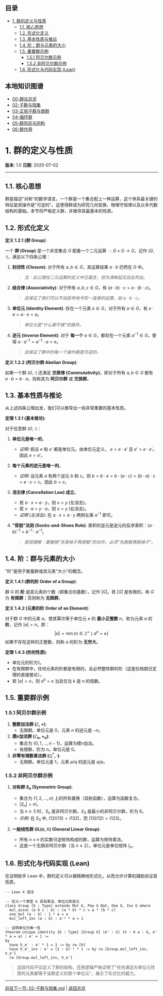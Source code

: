 <!-- 本地目录区块 -->
## 目录

- [1. 群的定义与性质](#1-群的定义与性质)
  - [1.1. 核心思想](#11-核心思想)
  - [1.2. 形式化定义](#12-形式化定义)
  - [1.3. 基本性质与推论](#13-基本性质与推论)
  - [1.4. 阶：群与元素的大小](#14-阶群与元素的大小)
  - [1.5. 重要群示例](#15-重要群示例)
    - [1.5.1 阿贝尔群示例](#151-阿贝尔群示例)
    - [1.5.2 非阿贝尔群示例](#152-非阿贝尔群示例)
  - [1.6. 形式化与代码实现 (Lean)](#16-形式化与代码实现-lean)

<!-- 本地知识图谱区块 -->
## 本地知识图谱

- [00-群论总览](./00-群论总览.md)
- [02-子群与陪集](./02-子群与陪集.md)
- [03-正规子群与商群](./03-正规子群与商群.md)
- [04-循环群](./04-循环群.md)
- [05-群同态与同构](./05-群同态与同构.md)
- [06-群作用](./06-群作用.md)

# 1. 群的定义与性质

**版本**: 1.0
**日期**: 2025-07-02

---

## 1.1. 核心思想

群是描述"对称"的数学语言。一个群是一个集合配上一种运算，这个体系最关键的特征是其操作是"可逆的"。这使得群成为研究几何变换、物理守恒律以及众多代数结构的基础。本节将严格定义群，并推导其最基本的性质。

## 1.2. 形式化定义

**定义 1.2.1 (群 Group)**:

一个 **群 (Group)** 是一个非空集合 $G$ 配备一个二元运算 $\cdot : G \times G \to G$，记作 $(G, \cdot)$，满足以下四条公理：

1. **封闭性 (Closure)**:
    对于所有 $a, b \in G$，其运算结果 $a \cdot b$ 仍然在 $G$ 中。
    > _注：此公理在二元运算的定义中已蕴含，但为清晰起见在此列出。_

2. **结合律 (Associativity)**:
    对于所有 $a, b, c \in G$，有 $(a \cdot b) \cdot c = a \cdot (b \cdot c)$。
    > _这保证了我们可以不加括号地书写一连串的运算，如 $a \cdot b \cdot c$。_

3. **单位元 (Identity Element)**:
    存在一个元素 $e \in G$，对于所有 $a \in G$，有 $e \cdot a = a \cdot e = a$。
    > _单位元是"什么都不做"的操作。_

4. **逆元 (Inverse Element)**:
    对于 **每一个** $a \in G$，都存在一个元素 $a^{-1} \in G$，使得 $a \cdot a^{-1} = a^{-1} \cdot a = e$。
    > _这保证了群中的每一个操作都是可逆的。_

**定义 1.2.2 (阿贝尔群 Abelian Group)**:

如果一个群 $(G, \cdot)$ 还满足 **交换律 (Commutativity)**，即对于所有 $a, b \in G$ 都有 $a \cdot b = b \cdot a$，则称其为 **阿贝尔群** 或 **交换群**。

## 1.3. 基本性质与推论

从上述四条公理出发，我们可以推导出一些非常重要的基本性质。

**定理 1.3.1 (基本推论)**:

对于任意群 $(G, \cdot)$：

1. **单位元是唯一的**。
    - _证明_: 假设 $e$ 和 $e'$ 都是单位元。由单位元定义， $e = e \cdot e'$ 且 $e' = e \cdot e'$。因此 $e=e'$。

2. **每个元素的逆元是唯一的**。
    - _证明_: 设元素 $a$ 有两个逆元 $b$ 和 $c$。则 $b = b \cdot e = b \cdot (a \cdot c) = (b \cdot a) \cdot c = e \cdot c = c$。因此 $b=c$。

3. **消去律 (Cancellation Law) 成立**。
    - 若 $a \cdot x = a \cdot y$，则 $x=y$ (左消去)。
    - 若 $x \cdot a = y \cdot a$，则 $x=y$ (右消去)。
    - _证明 (左消去)_: 在 $a \cdot x = a \cdot y$ 两侧左乘 $a^{-1}$ 即可。

4. **"穿脱"法则 (Socks-and-Shoes Rule)**:
    乘积的逆元是逆元的反序乘积：$(a \cdot b)^{-1} = b^{-1} \cdot a^{-1}$。
    > _直观理解：要撤销"先穿袜子再穿鞋"的动作，必须"先脱鞋再脱袜子"。_

## 1.4. 阶：群与元素的大小

"阶"是用于衡量群或其元素"大小"的概念。

**定义 1.4.1 (群的阶 Order of a Group)**:

群 $G$ 的 **阶** 是其元素的个数（即集合的基数），记作 $|G|$。若 $|G|$ 是有限的，称 $G$ 为 **有限群**；否则称为 **无限群**。

**定义 1.4.2 (元素的阶 Order of an Element)**:

对于群 $G$ 中的元素 $a$，使其幂次等于单位元 $e$ 的 **最小正整数** $n$，称为元素 $a$ 的 **阶**，记作 $|a| = n$。即：
$$
|a| = \min \{ n \in \mathbb{Z}^+ \mid a^n = e \}
$$
如果不存在这样的正整数，则称 $a$ 的阶为 **无穷大**。

**定理 1.4.3 (阶的性质)**:

- 单位元的阶为1。
- 在有限群中，任何元素的阶都是有限的，且必然整除群的阶（这是拉格朗日定理的直接推论）。
- 若 $|a| = n$，则 $a^k = e$  当且仅当 $k$ 是 $n$ 的倍数。

## 1.5. 重要群示例

### 1.5.1 阿贝尔群示例

1. **整数加法群 $(\mathbb{Z}, +)$**:
    - 无限群。单位元是 0，元素 $n$ 的逆元是 $-n$。
2. **模n加法群 $(\mathbb{Z}_n, +_n)$**:
    - 集合为 $\{0, 1, \dots, n-1\}$，运算为模n加法。
    - 有限群，阶为 $n$。单位元是 0。
3. **非零有理数乘法群 $(\mathbb{Q}^* , \cdot)$**:
    - 无限群。单位元是 1，元素 $p/q$ 的逆元是 $q/p$。

### 1.5.2 非阿贝尔群示例

1. **对称群 $S_n$ (Symmetric Group)**:
    - 集合为 $\{1, 2, \dots, n\}$ 上的所有置换（双射函数），运算为函数复合。
    - $|S_n| = n!$。
    - 当 $n \ge 3$ 时，$S_n$ 是非阿贝尔群。$S_3$ 是最小的非阿贝尔群，阶为 6。
    - _示例_: 在 $S_3$ 中, $(12)(13) = (132)$，而 $(13)(12)=(123)$。

2. **一般线性群 $GL(n, \mathbb{R})$ (General Linear Group)**:
    - 所有 $n \times n$ 的实数可逆矩阵构成的群，运算为矩阵乘法。
    - 这是一个无限非阿贝尔群（当 $n \ge 2$）。单位元是单位矩阵 $I_n$。

## 1.6. 形式化与代码实现 (Lean)

在证明助手 Lean 中，群的定义可以被精确地形式化，从而允许计算机辅助验证其性质。

```lean
-- Lean 4 语法

-- 定义一个类型 G 具有乘法、单位元和逆元
class Group (G : Type) extends Mul G, Pow G Nat, One G, Inv G where
  mul_assoc (a b c : G) : (a * b) * c = a * (b * c)
  one_mul (a : G) : 1 * a = a
  mul_left_inv (a : G) : a⁻¹ * a = 1

-- 证明单位元唯一性
theorem unique_identity {G : Type} [Group G] (e' : G) (h : ∀ a : G, e' * a = a) : e' = 1 :=
by
  have h_e' : e' * 1 = 1 := by rw [h]
  have h_e'_inv : e' = (1 : G)⁻¹ * 1 := by rw [Group.mul_left_inv, h_e']
  rw [Group.mul_left_inv, h_e']

```

> 这段代码不仅定义了群的结构，还用逻辑严格证明了"任何满足左单位元性质的元素都等于该群定义的那个单位元"，展示了形式化的威力。

---
[前往下一节: 02-子群与陪集.md](./02-子群与陪集.md) | [返回总览](./00-群论总览.md)

